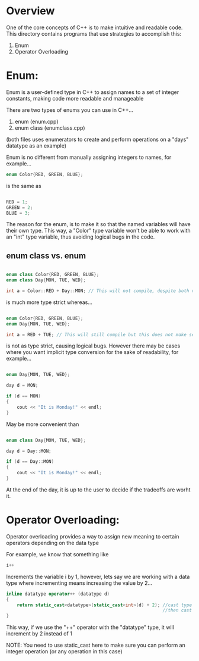 # Overview

One of the core concepts of C++ is to make intuitive and readable code. This directory contains programs that use strategies to accomplish this:
1. Enum
2. Operator Overloading

# Enum: 

Enum is a user-defined type in C++ to assign names to a set of integer constants, making code more readable and manageable

There are two types of enums you can use in C++...

1. enum (enum.cpp)
2. enum class (enumclass.cpp)

(both files uses enumerators to create and perform operations on a "days" datatype as an example)

Enum is no different from manually assigning integers to names, for example...



```cpp 
enum Color{RED, GREEN, BLUE};
```

is the same as 

```cpp 

RED = 1;
GREEN = 2;
BLUE = 3;

```

The reason for the enum, is to make it so that the named variables will have their own type. This way, a "Color" type variable won't be able to work with an "int" type variable, thus avoiding logical bugs in the code. 

## enum class vs. enum



```cpp 

enum class Color{RED, GREEN, BLUE};
enum class Day{MON, TUE, WED};

int a = Color::RED + Day::MON; // This will not compile, despite both values being integers

```

is much more type strict whereas...

```cpp 

enum Color{RED, GREEN, BLUE};
enum Day{MON, TUE, WED};

int a = RED + TUE; // This will still compile but this does not make sense to do (or you may not want to do this)

```

is not as type strict, causing logical bugs. However there may be cases where you want implicit type conversion for the sake
of readability, for example...

```cpp 

enum Day{MON, TUE, WED};

day d = MON;

if (d == MON) 
{
    cout << "It is Monday!" << endl;
}


```

May be more convenient than

```cpp 

enum class Day{MON, TUE, WED};

day d = Day::MON;

if (d == Day::MON) 
{
    cout << "It is Monday!" << endl;
}


```
At the end of the day, it is up to the user to decide if the tradeoffs are worht it.


# Operator Overloading:

Operator overloading provides a way to assign new meaning to certain operators depending on the data type

For example, we know that something like 

```cpp
i++
```
Increments the variable i by 1, however, lets say we are working with a data type where incrementing means increasing the value by 2...

```cpp
inline datatype operator++ (datatype d)
{
    return static_cast<datatype>(static_cast<int>(d) + 2); //cast type to int to perform operation, 
                                                           //then cast to datatype to preserve type
}
```

This way, if we use the "++" operator with the "datatype" type, it will increment by 2 instead of 1

NOTE: You need to use static_cast here to make sure you can perform an integer operation (or any operation in this case)